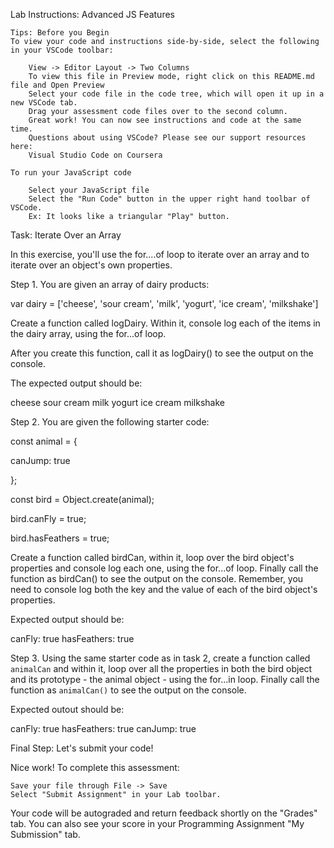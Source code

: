 
Lab Instructions: Advanced JS Features

    Tips: Before you Begin
    To view your code and instructions side-by-side, select the following in your VSCode toolbar:

        View -> Editor Layout -> Two Columns
        To view this file in Preview mode, right click on this README.md file and Open Preview
        Select your code file in the code tree, which will open it up in a new VSCode tab.
        Drag your assessment code files over to the second column.
        Great work! You can now see instructions and code at the same time.
        Questions about using VSCode? Please see our support resources here:
        Visual Studio Code on Coursera

    To run your JavaScript code

        Select your JavaScript file
        Select the "Run Code" button in the upper right hand toolbar of VSCode.
        Ex: It looks like a triangular "Play" button.


Task: Iterate Over an Array

In this exercise, you'll use the for....of loop to iterate over an array and to iterate over an object's own properties.


Step 1. You are given an array of dairy products:

var dairy = ['cheese', 'sour cream', 'milk', 'yogurt', 'ice cream', 'milkshake']

Create a function called logDairy. Within it, console log each of the items in the dairy array, using the for...of loop.

After you create this function, call it as logDairy() to see the output on the console.

The expected output should be:

cheese
sour cream
milk
yogurt
ice cream
milkshake


Step 2. You are given the following starter code:

const animal = {

canJump: true

};

const bird = Object.create(animal);

bird.canFly = true;

bird.hasFeathers = true;

Create a function called birdCan, within it, loop over the bird object's properties and console log each one, using the for...of loop. Finally call the function as birdCan() to see the output on the console. Remember, you need to console log both the key and the value of each of the bird object's properties.

Expected output should be:

canFly: true
hasFeathers: true


Step 3. Using the same starter code as in task 2, create a function called `animalCan` and within it, loop over all the properties in both the bird object and its prototype - the animal object - using the for...in loop. Finally call the function as `animalCan()` to see the output on the console.



Expected outout should be:

canFly: true
hasFeathers: true
canJump: true



Final Step: Let's submit your code!

Nice work! To complete this assessment:

    Save your file through File -> Save
    Select "Submit Assignment" in your Lab toolbar.

Your code will be autograded and return feedback shortly on the "Grades" tab.
You can also see your score in your Programming Assignment "My Submission" tab.

